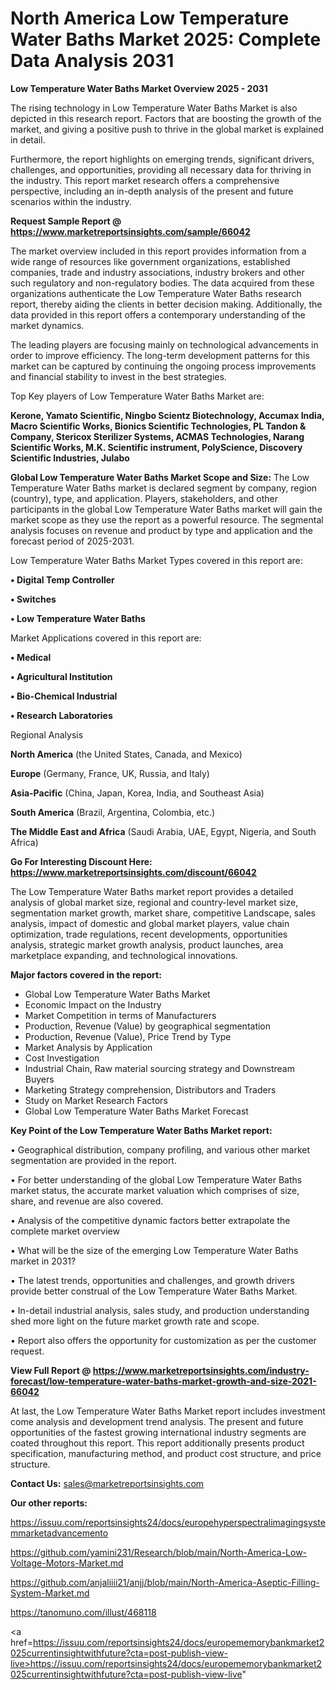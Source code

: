 # North America Low Temperature Water Baths Market 2025: Complete Data Analysis 2031

<Strong> Low Temperature Water Baths Market Overview 2025 - 2031</strong>

The rising technology in Low Temperature Water Baths Market is also depicted in this research report. Factors that are boosting the growth of the market, and giving a positive push to thrive in the global market is explained in detail.

Furthermore, the report highlights on emerging trends, significant drivers, challenges, and opportunities, providing all necessary data for thriving in the industry. This report market research offers a comprehensive perspective, including an in-depth analysis of the present and future scenarios within the industry.

<strong>Request Sample Report @ <a href=https://www.marketreportsinsights.com/sample/66042>https://www.marketreportsinsights.com/sample/66042</a></strong>

The market overview included in this report provides information from a wide range of resources like government organizations, established companies, trade and industry associations, industry brokers and other such regulatory and non-regulatory bodies. The data acquired from these organizations authenticate the Low Temperature Water Baths research report, thereby aiding the clients in better decision making. Additionally, the data provided in this report offers a contemporary understanding of the market dynamics.

The leading players are focusing mainly on technological advancements in order to improve efficiency. The long-term development patterns for this market can be captured by continuing the ongoing process improvements and financial stability to invest in the best strategies.

Top Key players of Low Temperature Water Baths Market are:

<strong>Kerone, Yamato Scientific, Ningbo Scientz Biotechnology, Accumax India, Macro Scientific Works, Bionics Scientific Technologies, PL Tandon & Company, Stericox Sterilizer Systems, ACMAS Technologies, Narang Scientific Works, M.K. Scientific instrument, PolyScience, Discovery Scientific Industries, Julabo</strong>

<strong><b>Global Low Temperature Water Baths Market Scope and Size:</b></strong>
The Low Temperature Water Baths market is declared segment by company, region (country), type, and application. Players, stakeholders, and other participants in the global Low Temperature Water Baths market will gain the market scope as they use the report as a powerful resource. The segmental analysis focuses on revenue and product by type and application and the forecast period of 2025-2031.

Low Temperature Water Baths Market Types covered in this report are:

<strong>• Digital Temp Controller

• Switches

• Low Temperature Water Baths</strong>

Market Applications covered in this report are:

<strong>• Medical

• Agricultural Institution

• Bio-Chemical Industrial

• Research Laboratories</strong> 

Regional Analysis

<strong>North America</strong> (the United States, Canada, and Mexico)

<strong>Europe</strong> (Germany, France, UK, Russia, and Italy)

<strong>Asia-Pacific</strong> (China, Japan, Korea, India, and Southeast Asia)

<strong>South America</strong> (Brazil, Argentina, Colombia, etc.)

<strong>The Middle East and Africa</strong> (Saudi Arabia, UAE, Egypt, Nigeria, and South Africa)

<strong>Go For Interesting Discount Here: <a href=https://www.marketreportsinsights.com/discount/66042>https://www.marketreportsinsights.com/discount/66042</a></strong>

The Low Temperature Water Baths market report provides a detailed analysis of global market size, regional and country-level market size, segmentation market growth, market share, competitive Landscape, sales analysis, impact of domestic and global market players, value chain optimization, trade regulations, recent developments, opportunities analysis, strategic market growth analysis, product launches, area marketplace expanding, and technological innovations.

<strong><b>Major factors covered in the report:</b></strong>
<ul>
  <li>Global Low Temperature Water Baths Market </li>
  <li>Economic Impact on the Industry</li>
  <li>Market Competition in terms of Manufacturers</li>
  <li>Production, Revenue (Value) by geographical segmentation</li>
  <li>Production, Revenue (Value), Price Trend by Type</li>
  <li>Market Analysis by Application</li>
  <li>Cost Investigation</li>
  <li>Industrial Chain, Raw material sourcing strategy and Downstream Buyers</li>
  <li>Marketing Strategy comprehension, Distributors and Traders</li>
  <li>Study on Market Research Factors</li>
  <li>Global Low Temperature Water Baths Market Forecast</li>
</ul>

<strong><b>Key Point of the Low Temperature Water Baths Market report:</b></strong>

• Geographical distribution, company profiling, and various other market segmentation are provided in the report.

• For better understanding of the global Low Temperature Water Baths market status, the accurate market valuation which comprises of size, share, and revenue are also covered.

• Analysis of the competitive dynamic factors better extrapolate the complete market overview

• What will be the size of the emerging Low Temperature Water Baths market in 2031?

• The latest trends, opportunities and challenges, and growth drivers provide better construal of the Low Temperature Water Baths Market.

• In-detail industrial analysis, sales study, and production understanding shed more light on the future market growth rate and scope.

• Report also offers the opportunity for customization as per the customer request.

<strong><b>View Full Report @ <a href=https://www.marketreportsinsights.com/industry-forecast/low-temperature-water-baths-market-growth-and-size-2021-66042>https://www.marketreportsinsights.com/industry-forecast/low-temperature-water-baths-market-growth-and-size-2021-66042</a></b></strong>


At last, the Low Temperature Water Baths Market report includes investment come analysis and development trend analysis. The present and future opportunities of the fastest growing international industry segments are coated throughout this report. This report additionally presents product specification, manufacturing method, and product cost structure, and price structure.

<strong>Contact Us:</strong>
sales@marketreportsinsights.com

<strong>Our other reports:</strong>

<a href=https://issuu.com/reportsinsights24/docs/europehyperspectralimagingsystemmarketadvancemento>https://issuu.com/reportsinsights24/docs/europehyperspectralimagingsystemmarketadvancemento</a>

<a href=https://github.com/yamini231/Research/blob/main/North-America-Low-Voltage-Motors-Market.md>https://github.com/yamini231/Research/blob/main/North-America-Low-Voltage-Motors-Market.md</a>

<a href=https://github.com/anjaliiii21/anjj/blob/main/North-America-Aseptic-Filling-System-Market.md>https://github.com/anjaliiii21/anjj/blob/main/North-America-Aseptic-Filling-System-Market.md</a>

<a href=https://tanomuno.com/illust/468118>https://tanomuno.com/illust/468118</a>

<a href=https://issuu.com/reportsinsights24/docs/europememorybankmarket2025currentinsightwithfuture?cta=post-publish-view-live>https://issuu.com/reportsinsights24/docs/europememorybankmarket2025currentinsightwithfuture?cta=post-publish-view-live</a>"
